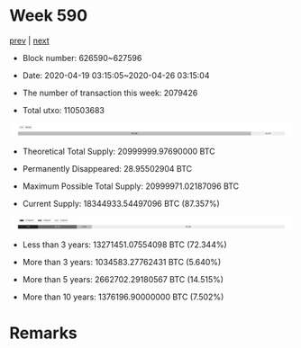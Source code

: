 # Week 590

[prev](week0589.md) | [next](week0591.md)

- Block number: 626590~627596

- Date: 2020-04-19 03:15:05~2020-04-26 03:15:04

- The number of transaction this week: 2079426

- Total utxo: 110503683

![](../images/mined_week0590.png)

- Theoretical Total Supply: 20999999.97690000 BTC

- Permanently Disappeared: 28.95502904 BTC

- Maximum Possible Total Supply: 20999971.02187096 BTC

- Current Supply: 18344933.54497096 BTC (87.357%)

![](../images/year_week0590.png)


- Less than 3 years: 13271451.07554098 BTC (72.344%)

- More than 3 years: 1034583.27762431 BTC (5.640%)

- More than 5 years: 2662702.29180567 BTC (14.515%)

- More than 10 years: 1376196.90000000 BTC (7.502%)

# Remarks

